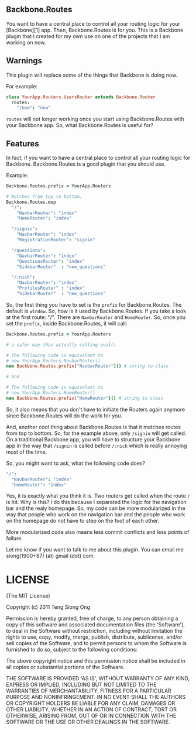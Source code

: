 ## Backbone.Routes

You want to have a central place to control all your routing logic for
your [Backbone][1] app. Then, Backbone.Routes is for you. This is a
Backbone plugin that I created for my own use on one of the projects
that I am working on now.

## Warnings

This plugin will replace some of the things that Backbone is
doing now.

For example:

```coffeescript
class YourApp.Routers.UsersRouter extends Backbone.Router
  routes:
    "/new": "new"
```

`routes` will not longer working once you start using Backbone.Routes
with your Backbone app. So, what Backbone.Routes is useful for?

## Features

In fact, if you want to have a central place to control all your routing
logic for Backbone. Backbone.Routes is a good plugin that you should
use.

Example:

```coffeescript
Backbone.Routes.prefix = YourApp.Routers

# Matches from top to bottom.
Backbone.Routes.map
  "/":
    "NavbarRouter": "index"
    "HomeRouter": "index"

  "/signin":
    "NavbarRouter": "index"
    "RegistrationRouter": "signin"

  "/questions":
    "NavbarRouter": "index"
    "QuestionsRouter": "index"
    "SidebarRouter"  : "new_questions"

  "/:nick":
    "NavbarRouter": "index"
    "ProfilesRouter" : "index"
    "SidebarRouter"  : "new_questions"
```

So, the first thing you have to set is the `prefix` for Backbone.Routes.
The default is `window`. So, how is it used by Backbone.Routes. If you
take a look at the first route: "/". There are `NavbarRouter` and
`HomeRouter`. So, once you set the `prefix`, inside Backbone.Routes, it
will call:

```coffeescript
Backbone.Routes.prefix = YourApp.Routers

# a safer way than actually calling eval()

# The following code is equivalent to
# new YourApp.Routers.NavbarRouter()
new Backbone.Routes.prefix["NavbarRouter"]() # string to class

# and

# The following code is equivalent to
# new YourApp.Routers.HomeRouter()
new Backbone.Routes.prefix["HomeRouter"]() # string to class
```

So, it also means that you don't have to initiate the Routers again
anymore since Backbone.Routes will do the work for you.

And, another cool thing about Backbone.Routes is that it matches routes
from top to bottom. So, for the example above, only `/signin` will get
called. On a traditional Backbone app, you will have to structure your
Backbone app in the way that `/signin` is called before `/:nick` which
is really annoying most of the time.

So, you might want to ask, what the following code does?

```coffeescript
"/":
  "NavbarRouter": "index"
  "HomeRouter": "index"
```

Yes, it is exactly what you think it is. Two routers get called when the
route `/` is hit. Why is this? I do this because I separated the logic
for the navigation bar and the realy homepage. So, my code can be more
modularized in the way that people who work on the navigation bar and
the people who work on the homepage do not have to step on the foot of
each other.

More modularized code also means less commit conflicts and less points of
failure.

Let me know if you want to talk to me about this plugin. You can email
me siong(1900+87) (at) gmail (dot) com.

# LICENSE

(The MIT License)

Copyright (c) 2011 Teng Siong Ong

Permission is hereby granted, free of charge, to any person obtaining
a copy of this software and associated documentation files (the
'Software'), to deal in the Software without restriction, including
without limitation the rights to use, copy, modify, merge, publish,
distribute, sublicense, and/or sell copies of the Software, and to
permit persons to whom the Software is furnished to do so, subject to
the following conditions:

The above copyright notice and this permission notice shall be
included in all copies or substantial portions of the Software.

THE SOFTWARE IS PROVIDED 'AS IS', WITHOUT WARRANTY OF ANY KIND,
EXPRESS OR IMPLIED, INCLUDING BUT NOT LIMITED TO THE WARRANTIES OF
MERCHANTABILITY, FITNESS FOR A PARTICULAR PURPOSE AND NONINFRINGEMENT.
IN NO EVENT SHALL THE AUTHORS OR COPYRIGHT HOLDERS BE LIABLE FOR ANY
CLAIM, DAMAGES OR OTHER LIABILITY, WHETHER IN AN ACTION OF CONTRACT,
TORT OR OTHERWISE, ARISING FROM, OUT OF OR IN CONNECTION WITH THE
SOFTWARE OR THE USE OR OTHER DEALINGS IN THE SOFTWARE.

